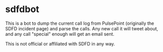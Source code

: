 # sdfdbot

This is a bot to dump the current call log from PulsePoint (originally the SDFD incident page) and parse the calls. 
Any new call it will tweet about, and any call "special" enough will get an email sent.

This is not official or affiliated with SDFD in any way.
